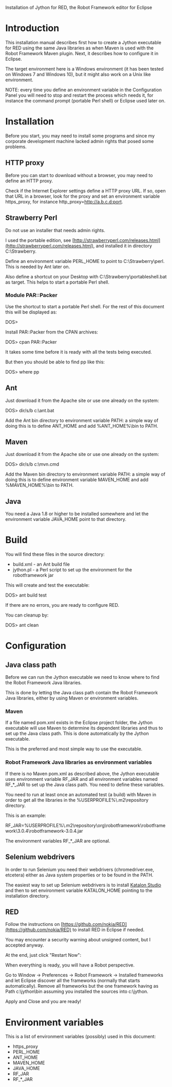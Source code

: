 Installation of Jython for RED, the Robot Framework editor for Eclipse

# Introduction

This installation manual describes first how to create a Jython executable for RED
using the same Java libraries as when Maven is used with the Robot Framework
Maven plugin. Next, it describes how to configure it in Eclipse.

The target environment here is a Windows environment (it has been tested on
Windows 7 and Windows 10), but it might also work on a Unix like environment.

NOTE: every time you define an environment variable in the Configuration Panel
you will need to stop and restart the process which needs it, for instance the
command prompt (portable Perl shell) or Eclipse used later on.

# Installation

Before you start, you may need to install some programs and since my corporate
development machine lacked admin rights that posed some problems.

## HTTP proxy

Before you can start to download without a browser, you may need to define an
HTTP proxy.

Check if the Internet Explorer settings define a HTTP proxy URL. If so, open
that URL in a browser, look for the proxy and set an environment variable
https\_proxy, for instance http\_proxy=http://a.b.c.d:port.

## Strawberry Perl

Do not use an installer that needs admin rights.

I used the portable edition, see
[http://strawberryperl.com/releases.html](http://strawberryperl.com/releases.html),
and installed it in directory C:\Strawberry.

Define an environment variable PERL\_HOME to point to C:\Strawberry\perl. This
is needed by Ant later on.

Also define a shortcut on your Desktop with C:\Strawberry\portableshell.bat as
target. This helps to start a portable Perl shell.

### Module PAR::Packer

Use the shortcut to start a portable Perl shell. For the rest of this document
this will be displayed as:

DOS&gt;

Install PAR::Packer from the CPAN archives:

DOS&gt; cpan PAR::Packer

It takes some time before it is ready with all the tests being executed.

But then you should be able to find pp like this:

DOS&gt; where pp

## Ant

Just download it from the Apache site or use one already on the system:

DOS&gt; dir/s/b c:\ant.bat

Add the Ant bin directory to environment variable PATH: a simple way of doing
this is to define ANT\_HOME and add %ANT\_HOME%\bin to PATH.

## Maven

Just download it from the Apache site or use one already on the system:

DOS&gt; dir/s/b c:\mvn.cmd

Add the Maven bin directory to environment variable PATH: a simple way of
doing this is to define environment variable MAVEN\_HOME and add
%MAVEN\_HOME%\bin to PATH.

## Java

You need a Java 1.8 or higher to be installed somewhere and let the
environment variable JAVA\_HOME point to that directory.

# Build

You will find these files in the source directory:

- build.xml - an Ant build file
- jython.pl - a Perl script to set up the environment for the robotframework jar

This will create and test the executable:

DOS&gt; ant build test

If there are no errors, you are ready to configure RED.

You can cleanup by:

DOS&gt; ant clean


# Configuration

## Java class path

Before we can run the Jython executable we need to know where to find the
Robot Framework Java libraries.

This is done by letting the Java class path contain the Robot Framework Java
libraries, either by using Maven or environment variables.

### Maven

If a file named pom.xml exists in the Eclipse project folder, the Jython
executable will use Maven to determine its dependent libraries and thus to set
up the Java class path. This is done automatically by the Jython executable.

This is the preferred and most simple way to use the executable.

### Robot Framework Java libraries as environment variables

If there is no Maven pom.xml as described above, the Jython executable uses
environment variable RF\_JAR and all environment variables named RF\_\*\_JAR
to set up the Java class path. You need to define these variables.

You need to run at least once an automated test (a build) with Maven in order
to get all the libraries in the %USERPROFILE%\\.m2\repository directory.

This is an example:

RF\_JAR=%USERPROFILE%\\.m2\repository\org\robotframework\robotframework\3.0.4\robotframework-3.0.4.jar

The environment variables RF\_\*\_JAR are optional.

## Selenium webdrivers

In order to run Selenium you need their webdrivers (chromedriver.exe,
etcetera) either as Java system properties or to be found in the PATH.

The easiest way to set up Selenium webdrivers is to install [Katalon
Studio](https://www.katalon.com/) and then to set environment variable
KATALON_HOME pointing to the installation directory.

## RED

Follow the instructions on
[https://github.com/nokia/RED](https://github.com/nokia/RED) to install RED in
Eclipse if needed.

You may encounter a security warning about unsigned content, but I accepted anyway.

At the end, just click &quot;Restart Now&quot;:

When everything is ready, you will have a Robot perspective.

Go to Window -&gt; Preferences -&gt; Robot Framework -&gt; Installed
frameworks and let Eclipse discover all the frameworks (normally that starts
automatically). Remove all frameworks but the one framework having as Path
c:\jython\bin assuming you installed the sources into c:\jython.

Apply and Close and you are ready!


# Environment variables

This is a list of environment variables (possibly) used in this document:
* https\_proxy
* PERL\_HOME
* ANT\_HOME
* MAVEN\_HOME
* JAVA\_HOME
* RF\_JAR
* RF\_\*\_JAR
